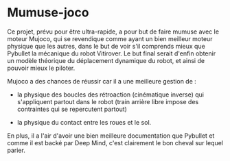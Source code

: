 

#  Mumuse-joco

Ce projet, prévu pour être ultra-rapide, a pour but de faire mumuse avec le moteur Mujoco, qui se revendique comme ayant un bien meilleur moteur physique que les autres, dans le but de voir s'il comprends mieux que Pybullet la mécanique du robot Vitirover.
Le but final serait d'enfin obtenir un modèle théorique du déplacement dynamique du robot, et ainsi de pouvoir mieux le piloter.

Mujoco a des chances de réussir car il a une meilleure gestion de :

 - la physique des boucles des rétroaction (cinématique inverse) qui s'appliquent partout dans le robot (train arrière libre impose des contraintes qui se repercutent partout)

  - la physique du contact entre les roues et le sol.

En plus, il a l'air d'avoir une bien meilleure documentation que Pybullet et comme il est backé par Deep Mind, c'est clairement le bon cheval sur lequel parier.

